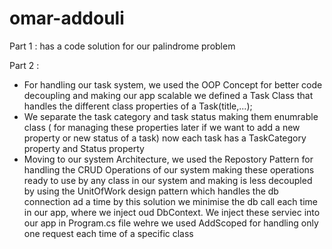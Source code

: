 # omar-addouli

Part 1 :
has a code solution for our palindrome problem

Part 2 :

- For handling our task system, we used the OOP Concept for better code decoupling and making our app scalable we defined a Task Class that handles the different class properties of a Task(title,...);
- We separate the task category and task status making them enumrable class ( for managing these properties later if we want to add a new property or new status of a task) now each task has a TaskCategory property and Status property
-  Moving to our system Architecture, we used the Repostory Pattern for handling the CRUD Operations of our system making these operations ready to use by any class in our system and making is less decoupled by using the UnitOfWork design pattern which handles the db connection ad a time by this solution we minimise the db call each time in our app, where we inject oud DbContext. We inject these serviec into our app in Program.cs file wehre we used AddScoped for handling only one request each time of a specific class

